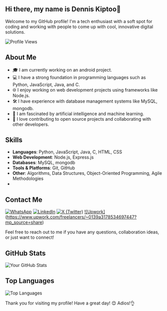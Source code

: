 ## Hi there, my name is Dennis Kiptoo👋

<!--
**deking254/deking254** is a ✨ _special_ ✨ repository because its `README.md` (this file) appears on your GitHub profile.

Here are some ideas to get you started:

- 🔭 I’m currently working on ...
- 🌱 I’m currently learning 
- 👯 I’m looking to collaborate on ...
- 🤔 I’m looking for help with ...
- 💬 Ask me about ...
- 📫 How to reach me: ...
- 😄 Pronouns: ...
- ⚡ Fun fact: ...
-->

Welcome to my GitHub profile! I'm a tech enthusiast with a soft spot for coding and working with people to come up with cool, innovative digital solutions.

![Profile Views](https://komarev.com/ghpvc/?username=deking254&color=blueviolet)

## About Me

- 🎓 I am currently working on an android project.
- 💻 I have a strong foundation in programming languages such as Python, JavaScript, Java, and C.
- 🌐 I enjoy working on web development projects using frameworks like Node.js.
- 🛠️ I have experience with database management systems like MySQL, mongodb.
- 🤖 I am fascinated by artificial intelligence and machine learning.
- 🚀 I love contributing to open source projects and collaborating with other developers.

## Skills

- **Languages**: Python, JavaScript, Java, C, HTML, CSS
- **Web Development**: Node.js, Express.js
- **Databases**: MySQL, mongodb
- **Tools & Platforms**: Git, GitHub
- **Other**: Algorithms, Data Structures, Object-Oriented Programming, Agile Methodologies
- 
## Contact Me
[![WhatsApp](https://img.shields.io/badge/WhatsApp-25D366?style=for-the-badge&logo=whatsapp&logoColor=white)](https://wa.me/+254729490990)
[![LinkedIn](https://img.shields.io/badge/LinkedIn-0077B5?style=for-the-badge&logo=linkedin&logoColor=white)](https://www.linkedin.com/in/dennis-kiptoo/)
[![X (Twitter)](https://img.shields.io/badge/X-000000?style=for-the-badge&logo=twitter&logoColor=white)](https://x.com/dekingsky)
[![Upwork]](https://img.shields.io/badge/Upwork-Profile%20Link-blue)(https://www.upwork.com/freelancers/~0139a3178534697447?mp_source=share)




Feel free to reach out to me if you have any questions, collaboration ideas, or just want to connect!

## GitHub Stats

![Your GitHub Stats](https://github-readme-stats.vercel.app/api?username=deking254&show_icons=true&theme=radical)

## Top Languages

![Top Languages](https://github-readme-stats.vercel.app/api/top-langs/?username=deking254&layout=compact&theme=radical)



Thank you for visiting my profile! Have a great day! 😊 Adios!👌
